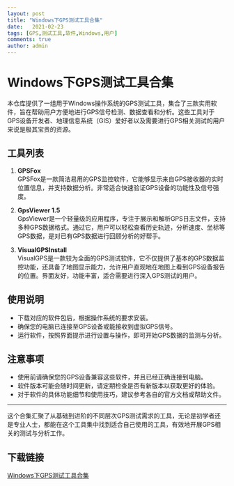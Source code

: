 ```yaml
---
layout: post
title: "Windows下GPS测试工具合集"
date:   2021-02-23
tags: [GPS,测试工具,软件,Windows,用户]
comments: true
author: admin
---
```

# Windows下GPS测试工具合集

本仓库提供了一组用于Windows操作系统的GPS测试工具，集合了三款实用软件，旨在帮助用户方便地进行GPS信号检测、数据查看和分析。这些工具对于GPS设备开发者、地理信息系统（GIS）爱好者以及需要进行GPS相关测试的用户来说是极其宝贵的资源。

## 工具列表

1. **GPSFox**  
   GPSFox是一款简洁易用的GPS监控软件，它能够显示来自GPS接收器的实时位置信息，并支持数据分析。非常适合快速验证GPS设备的功能性及信号强度。

2. **GpsViewer 1.5**  
   GpsViewer是一个轻量级的应用程序，专注于展示和解析GPS日志文件，支持多种GPS数据格式。通过它，用户可以轻松查看历史轨迹，分析速度、坐标等GPS数据，是对已有GPS数据进行回顾分析的好帮手。

3. **VisualGPSInstall**  
   VisualGPS是一款较为全面的GPS测试软件，它不仅提供了基本的GPS数据监控功能，还具备了地图显示能力，允许用户直观地在地图上看到GPS设备报告的位置。界面友好，功能丰富，适合需要进行深入GPS测试的用户。

## 使用说明

- 下载对应的软件包后，根据操作系统的要求安装。
- 确保您的电脑已连接至GPS设备或能接收到虚拟GPS信号。
- 运行软件，按照界面提示进行设置与操作，即可开始GPS数据的监测与分析。

## 注意事项

- 使用前请确保您的GPS设备兼容这些软件，并且已经正确连接到电脑。
- 软件版本可能会随时间更新，请定期检查是否有新版本以获取更好的体验。
- 对于软件的具体功能细节和使用技巧，建议参考各自的官方文档或帮助文件。

---

这个合集汇聚了从基础到进阶的不同层次GPS测试需求的工具，无论是初学者还是专业人士，都能在这个工具集中找到适合自己使用的工具，有效地开展GPS相关的测试与分析工作。

## 下载链接

[Windows下GPS测试工具合集](https://pan.quark.cn/s/d53ba72f8ae2)